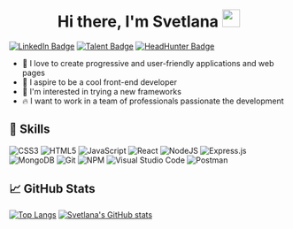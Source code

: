 <h1 align="center">Hi there, I'm Svetlana
  <img src="https://github.com/blackcater/blackcater/raw/main/images/Hi.gif" height="32"/>
</h1>

<!-- https://shields.io/ -->

[![LinkedIn Badge](https://img.shields.io/badge/LinkedIn-Profile-informational?style=flat-square&logo=linkedin&logoColor=white&labelColor=0D76A8&color=585858)](https://www.linkedin.com/in/svetlana-zhivtsova/)
[![Talent Badge](https://img.shields.io/badge/talent.io-Profile-informational?style=flat-square&logo=talent.io&logoColor=white&labelColor=fbce70&color=585858)](https://www.talent.io/candidates/343053002126/candidate_profile)
[![HeadHunter Badge](https://img.shields.io/badge/HeadHunter-Profile-informational?style=flat-square&logo=hh&logoColor=white&labelColor=C00000&color=585858)](https://hh.ru/applicant/resumes/view?resume=dc21ccfdff09d331c90039ed1f76467a37504c)

<!-- ![XING](https://img.shields.io/badge/xing-%23006567.svg?style=for-the-badge&logo=xing&logoColor=white)-->

- 💞️ I love to create progressive and user-friendly applications and web pages
- 🎯 I aspire to be a cool front-end developer
- 🌱 I'm interested in trying a new frameworks
- 🔥 I want to work in a team of professionals passionate the development


## 💼 Skills
<!-- https://github.com/Ileriayo/markdown-badges#markdown-badges-->

![CSS3](https://img.shields.io/badge/css-%231572B6.svg?style=for-the-badge&logo=css3&logoColor=white)
![HTML5](https://img.shields.io/badge/html-%23E34F26.svg?style=for-the-badge&logo=html5&logoColor=white)
![JavaScript](https://img.shields.io/badge/javascript-%23323330.svg?style=for-the-badge&logo=javascript&logoColor=%23F7DF1E)
![React](https://img.shields.io/badge/react-%2320232a.svg?style=for-the-badge&logo=react&logoColor=%2361DAFB)
![NodeJS](https://img.shields.io/badge/node.js-6DA55F?style=for-the-badge&logo=node.js&logoColor=white)
![Express.js](https://img.shields.io/badge/express.js-%23404d59.svg?style=for-the-badge&logo=express&logoColor=%2361DAFB)
![MongoDB](https://img.shields.io/badge/MongoDB-%234ea94b.svg?style=for-the-badge&logo=mongodb&logoColor=white)
![Git](https://img.shields.io/badge/git-%23F05033.svg?style=for-the-badge&logo=git&logoColor=white)
![NPM](https://img.shields.io/badge/NPM-%23000000.svg?style=for-the-badge&logo=npm&logoColor=white)
![Visual Studio Code](https://img.shields.io/badge/Visual%20Studio%20Code-0078d7.svg?style=for-the-badge&logo=visual-studio-code&logoColor=white)
![Postman](https://img.shields.io/badge/Postman-FF6C37?style=for-the-badge&logo=postman&logoColor=white)
<!-- ![MySQL](https://img.shields.io/badge/mysql-%2300f.svg?style=for-the-badge&logo=mysql&logoColor=white) -->
<!-- ![Jest](https://img.shields.io/badge/-jest-%23C21325?style=for-the-badge&logo=jest&logoColor=white) -->
<!-- ![Webpack](https://img.shields.io/badge/webpack-%238DD6F9.svg?style=for-the-badge&logo=webpack&logoColor=black)-->

<!--
## 📌 Pinned Repositories

[![Mesto-React Card](https://github-readme-stats.vercel.app/api/pin/?username=lifein2020&repo=react-mesto-auth)](https://github.com/lifein2020/react-mesto-auth)
[![Mesto Card](https://github-readme-stats.vercel.app/api/pin/?username=lifein2020&repo=mesto)](https://github.com/lifein2020/mesto)
[![Russian-travel Card](https://github-readme-stats.vercel.app/api/pin/?username=lifein2020&repo=russian-travel)](https://github.com/lifein2020/russian-travel)
[![How-to-learn Card](https://github-readme-stats.vercel.app/api/pin/?username=lifein2020&repo=how-to-learn)](https://github.com/lifein2020/how-to-learn)
[![Viva_italia Card](https://github-readme-stats.vercel.app/api/pin/?username=lifein2020&repo=viva_italia)](https://github.com/lifein2020/viva_italia)
[![Coffee-machine Card](https://github-readme-stats.vercel.app/api/pin/?username=lifein2020&repo=coffee-machine)](https://github.com/lifein2020/coffee-machine)
<!--
<a href="https://github.com/lifein2020/mesto">
  <img align="center" style="margin:0.5rem" src="https://github-readme-stats.vercel.app/api/pin/?username=lifein2020&repo=mesto&title_color=ffffff&text_color=c9cacc&icon_color=4AB197&bg_color=1A2B34" />
</a> 

<a href="https://github.com/lifein2020/react-mesto-auth">
  <img align="center" style="margin:0.5rem" src="https://github-readme-stats.vercel.app/api/pin/?username=lifein2020&repo=react-mesto-auth&title_color=ffffff&text_color=c9cacc&icon_color=4AB197&bg_color=1A2B34" />
</a> 

<br>

<a href="https://github.com/lifein2020/mesto">
  <img align="center" style="margin:0.5rem" src="https://github-readme-stats.vercel.app/api/pin/?username=lifein2020&repo=mesto&title_color=ffffff&text_color=c9cacc&icon_color=4AB197&bg_color=1A2B34" />
</a>

<br>

<a href="https://github.com/lifein2020/russian-travel">
  <img align="center" style="margin:0.5rem" src="https://github-readme-stats.vercel.app/api/pin/?username=lifein2020&repo=russian-travel&title_color=ffffff&text_color=c9cacc&icon_color=4AB197&bg_color=1A2B34" />
</a>

<br>

<a href="https://github.com/lifein2020/how-to-learn">
  <img align="center" style="margin:0.5rem" src="https://github-readme-stats.vercel.app/api/pin/?username=lifein2020&repo=how-to-learn&title_color=ffffff&text_color=c9cacc&icon_color=4AB197&bg_color=1A2B34" />
</a>

<br>
<br> -->

## 📈 GitHub Stats 
<!-- https://github.com/anuraghazra/github-readme-stats#github-stats-card -->

<!-- [![Codewarrior Profile Badges](https://www.codewars.com/users/lifein2020/badges/large)](https://www.codewars.com/users/lifein2020) -->

[![Top Langs](https://github-readme-stats.vercel.app/api/top-langs/?username=lifein2020)](https://github.com/lifein2020/github-readme-stats)
[![Svetlana's GitHub stats](https://github-readme-stats.vercel.app/api?username=lifein2020&hide=contribs&include_all_commits=true&count_private=true&show_icons=true&line_height=48)](https://github.com/lifein2020/github-readme-stats)
<!-- can add &layout=compact, &card_width=400 -->



<!---
lifein2020/lifein2020 is a ✨ special ✨ repository because its `README.md` (this file) appears on your GitHub profile.
You can click the Preview link to take a look at your changes.

- 💞️ I’m looking to collaborate on ...

### Hi, I’m Svetlana 👋 

Выпадающий список:
<details>

<summary>Все навыки </summary>

<!-- Here content  hidden by default >

</details>
Ал
### 🔨 Мой стек: 

<p>
<img src="https://github.com/devicons/devicon/blob/master/icons/nextjs/nextjs-original.svg" alt="Next" height="24">
<img src="https://github.com/devicons/devicon/blob/master/icons/sass/sass-original.svg" alt="Sass" height="24">
<img src="https://raw.githubusercontent.com/github/explore/80688e429a7d4ef2fca1e82350fe8e3517d3494d/topics/html/html.png" alt="HTML" height="24">
<img src="https://raw.githubusercontent.com/github/explore/80688e429a7d4ef2fca1e82350fe8e3517d3494d/topics/sass/sass.png" alt="Saas" height="24">
<img src="https://raw.githubusercontent.com/styled-components/brand/master/styled-components.png" alt="Styled Components" height="24">
  <img src="https://camo.githubusercontent.com/306dedb9426f1d93a981d305a0a18164932ece8dca4d5fd820b1d3c36625b218/68747470733a2f2f6d75692e636f6d2f7374617469632f6c6f676f2e737667" alt="materialUi" height="24">
<img src="https://raw.githubusercontent.com/github/explore/80688e429a7d4ef2fca1e82350fe8e3517d3494d/topics/css/css.png" alt="CSS" height="24" >
<img src="https://raw.githubusercontent.com/github/explore/80688e429a7d4ef2fca1e82350fe8e3517d3494d/topics/javascript/javascript.png" alt="Javascript" height="22">
<img src="https://raw.githubusercontent.com/github/explore/80688e429a7d4ef2fca1e82350fe8e3517d3494d/topics/react/react.png" alt="React" height="22">
<img src="https://raw.githubusercontent.com/github/explore/80688e429a7d4ef2fca1e82350fe8e3517d3494d/topics/nodejs/nodejs.png" alt="NodeJS" height="22">
<img src="https://raw.githubusercontent.com/github/explore/80688e429a7d4ef2fca1e82350fe8e3517d3494d/topics/express/express.png" alt="Express" height="22">
<img src="https://raw.githubusercontent.com/github/explore/80688e429a7d4ef2fca1e82350fe8e3517d3494d/topics/mongodb/mongodb.png" alt="Express" height="22">
<img src="https://raw.githubusercontent.com/github/explore/80688e429a7d4ef2fca1e82350fe8e3517d3494d/topics/git/git.png" alt="git" height="22">


</p>
<br />
--->
